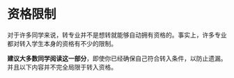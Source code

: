 # 资格限制

对于许多同学来说，转专业并不是想转就能够自动拥有资格的。事实上，许多专业都对转入学生本身的资格有不少的限制。

**建议大多数同学阅读这一部分**，即使你已经确保自己符合转入条件，以防止遗漏。并且以下内容并不完全局限于转入资格。
